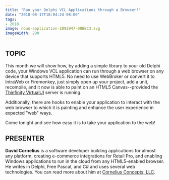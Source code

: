 ```yaml
---
title: "Run your Delphi VCL Applications through a Browser!"
date: "2018-08-17T18:04:24-08:00"
tags:
- 2018
image: noun-application-2892947-00BBC3.svg
imageWidth: 200
---
```


## TOPIC ##

This month we will show how, by adding a simple library to your old Delphi code, your Windows VCL application can run through a web browser on any device that supports HTML5. No need to use WebBroker or convert it to IntraWeb or Firemonkey, just simply open up your project, add a unit, recompile, and it now is able to paint on an HTML5 Canvas--provided the [Thinfinity VirtualUI](https://www.cybelesoft.com/thinfinity/virtualui) server is running.

Additionally, there are hooks to enable your application to interact with the web browser to which it is painting and enhance the user experience in expected "web" ways.

Come tonight and see how easy it is to take your application to the web!

## PRESENTER ##

**David Cornelius** is a software developer building applications for almost any platform, creating e-commerce integrations for Retail Pro, and enabling Windows applications to run in the cloud from any HTML5-enabled browser. He writes in Delphi, Free Pascal, and C# and uses several web technologies. You can read more about him at [Cornelius Concepts, LLC](http://corneliusconcepts.com).
